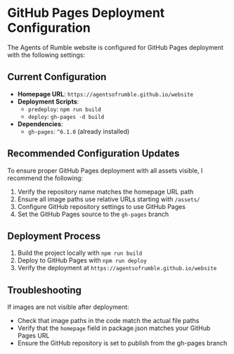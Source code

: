 # GitHub Pages Deployment Configuration

The Agents of Rumble website is configured for GitHub Pages deployment with the following settings:

## Current Configuration
- **Homepage URL**: `https://agentsofrumble.github.io/website`
- **Deployment Scripts**: 
  - `predeploy`: `npm run build`
  - `deploy`: `gh-pages -d build`
- **Dependencies**:
  - `gh-pages`: `^6.1.0` (already installed)

## Recommended Configuration Updates

To ensure proper GitHub Pages deployment with all assets visible, I recommend the following:

1. Verify the repository name matches the homepage URL path
2. Ensure all image paths use relative URLs starting with `/assets/`
3. Configure GitHub repository settings to use GitHub Pages
4. Set the GitHub Pages source to the `gh-pages` branch

## Deployment Process

1. Build the project locally with `npm run build`
2. Deploy to GitHub Pages with `npm run deploy`
3. Verify the deployment at `https://agentsofrumble.github.io/website`

## Troubleshooting

If images are not visible after deployment:
- Check that image paths in the code match the actual file paths
- Verify that the `homepage` field in package.json matches your GitHub Pages URL
- Ensure the GitHub repository is set to publish from the gh-pages branch
